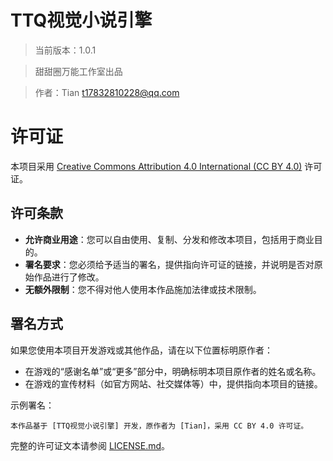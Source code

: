 # TTQ视觉小说引擎

> 当前版本：1.0.1

> 甜甜圈万能工作室出品

> 作者：Tian <t17832810228@qq.com>


# 许可证

本项目采用 [Creative Commons Attribution 4.0 International (CC BY 4.0)](https://creativecommons.org/licenses/by/4.0/) 许可证。

## 许可条款

- **允许商业用途**：您可以自由使用、复制、分发和修改本项目，包括用于商业目的。
- **署名要求**：您必须给予适当的署名，提供指向许可证的链接，并说明是否对原始作品进行了修改。
- **无额外限制**：您不得对他人使用本作品施加法律或技术限制。

## 署名方式

如果您使用本项目开发游戏或其他作品，请在以下位置标明原作者：

- 在游戏的“感谢名单”或“更多”部分中，明确标明本项目原作者的姓名或名称。
- 在游戏的宣传材料（如官方网站、社交媒体等）中，提供指向本项目的链接。

示例署名：

```
本作品基于 [TTQ视觉小说引擎] 开发，原作者为 [Tian]，采用 CC BY 4.0 许可证。
```

完整的许可证文本请参阅 [LICENSE.md](LICENSE.md)。